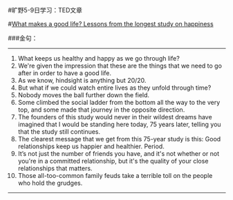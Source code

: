 #旷野5-9日学习：TED文章

#[What makes a good life? Lessons from the longest study on happiness](https://www.ted.com/talks/robert_waldinger_what_makes_a_good_life_lessons_from_the_longest_study_on_happiness)

###金句：

----------


1. What keeps us healthy and happy as we go through life?
1. We're given the impression that these are the things that we need to go after in order to have a good life.
1. As we know, hindsight is anything but 20/20.
1. But what if we could watch entire lives as they unfold through time?
1. Nobody moves the ball further down the field. 
1. Some climbed the social ladder from the bottom all the way to the very top, and some made that journey in the opposite direction.
1. The founders of this study would never in their wildest dreams have imagined that I would be standing here today, 75 years later, telling you that the study still continues.
1. The clearest message that we get from this 75-year study is this: Good relationships keep us happier and healthier. Period.
1. It’s not just the number of friends you have, and it's not whether or not you're in a committed relationship, but it's the quality of your close relationships that matters.
1.  Those all-too-common family feuds take a terrible toll on the people who hold the grudges.

----------



